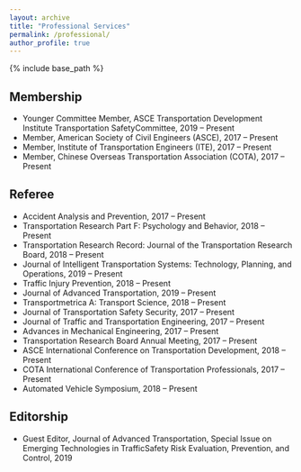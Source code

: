 ```yaml
---
layout: archive
title: "Professional Services"
permalink: /professional/
author_profile: true
---
```


{% include base_path %}

## Membership
* Younger Committee Member, ASCE Transportation Development Institute Transportation SafetyCommittee, 2019 – Present
* Member, American Society of Civil Engineers (ASCE), 2017 – Present
* Member, Institute of Transportation Engineers (ITE), 2017 – Present
* Member, Chinese Overseas Transportation Association (COTA), 2017 – Present

## Referee
* Accident Analysis and Prevention, 2017 – Present
* Transportation Research Part F: Psychology and Behavior, 2018 – Present
* Transportation Research Record: Journal of the Transportation Research Board, 2018 – Present
* Journal of Intelligent Transportation Systems: Technology, Planning, and Operations, 2019 – Present
* Traffic Injury Prevention, 2018 – Present
* Journal of Advanced Transportation, 2019 – Present
* Transportmetrica A: Transport Science, 2018 – Present
* Journal of Transportation Safety Security, 2017 – Present
* Journal of Traffic and Transportation Engineering, 2017 – Present
* Advances in Mechanical Engineering, 2017 – Present
* Transportation Research Board Annual Meeting, 2017 – Present
* ASCE International Conference on Transportation Development, 2018 – Present
* COTA International Conference of Transportation Professionals, 2017 – Present
* Automated Vehicle Symposium, 2018 – Present

## Editorship
* Guest Editor, Journal of Advanced Transportation, Special Issue on Emerging Technologies in TrafficSafety Risk Evaluation, Prevention, and Control, 2019






